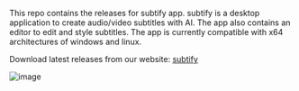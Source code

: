 This repo contains the releases for subtify app. subtify is a desktop application to create audio/video subtitles with AI. The app also contains an editor to edit and style subtitles. The app is currently compatible with x64 architectures of windows and linux.

Download latest releases from our website: [subtify](https://subtify.lol)

![image](https://github.com/user-attachments/assets/5314ddf8-d2ff-46c0-b020-bab79053a5d6)


